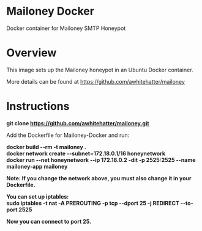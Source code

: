 # Mailoney Docker
Docker container for Mailoney SMTP Honeypot

# Overview
This image sets up the Mailoney honeypot in an Ubuntu Docker container.

More details can be found at https://github.com/awhitehatter/mailoney

# Instructions

<b>git clone https://github.com/awhitehatter/mailoney.git</b>

Add the Dockerfile for Mailoney-Docker and run:

<b>docker build --rm -t mailoney .</b><br>
<b>docker network create --subnet=172.18.0.1/16 honeynetwork</b><br>
<b>docker run --net honeynetwork --ip 172.18.0.2 -dit -p 2525:2525 --name mailoney-app mailoney
  
<b>Note:</b> If you change the network above, you must also change it in your Dockerfile.

You can set up iptables:<br>
<b>sudo iptables -t nat -A PREROUTING -p tcp --dport 25 -j REDIRECT --to-port 2525</b>

Now you can connect to port 25.
